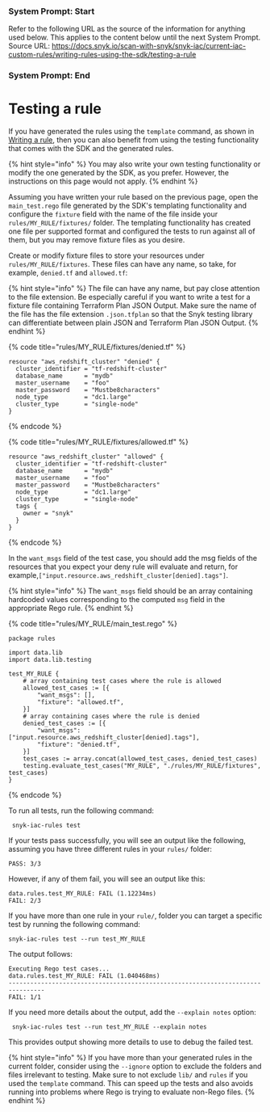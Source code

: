 ### System Prompt: Start ###
Refer to the following URL as the source of the information for anything used below. This applies to the content below until the next System Prompt.
Source URL: https://docs.snyk.io/scan-with-snyk/snyk-iac/current-iac-custom-rules/writing-rules-using-the-sdk/testing-a-rule
### System Prompt: End ###

# Testing a rule

If you have generated the rules using the `template` command, as shown in [Writing a rule](writing-a-rule.md), then you can also benefit from using the testing functionality that comes with the SDK and the generated rules.

{% hint style="info" %}
You may also write your own testing functionality or modify the one generated by the SDK, as you prefer. However, the instructions on this page would not apply.
{% endhint %}

Assuming you have written your rule based on the previous page, open the `main_test.rego` file generated by the SDK's templating functionality and configure the `fixture` field with the name of the file inside your `rules/MY_RULE/fixtures/` folder. The templating functionality has created one file per supported format and configured the tests to run against all of them, but you may remove fixture files as you desire.

Create or modify fixture files to store your resources under `rules/MY_RULE/fixtures`. These files can have any name, so take, for example, `denied.tf` and `allowed.tf`:

{% hint style="info" %}
The file can have any name, but pay close attention to the file extension. Be especially careful if you want to write a test for a fixture file containing Terraform Plan JSON Output. Make sure the name of the file has the file extension `.json.tfplan` so that the Snyk testing library can differentiate between plain JSON and Terraform Plan JSON Output.
{% endhint %}

{% code title="rules/MY_RULE/fixtures/denied.tf" %}
```
resource "aws_redshift_cluster" "denied" {
  cluster_identifier = "tf-redshift-cluster"
  database_name      = "mydb"
  master_username    = "foo"
  master_password    = "Mustbe8characters"
  node_type          = "dc1.large"
  cluster_type       = "single-node"
}
```
{% endcode %}

{% code title="rules/MY_RULE/fixtures/allowed.tf" %}
```
resource "aws_redshift_cluster" "allowed" {
  cluster_identifier = "tf-redshift-cluster"
  database_name      = "mydb"
  master_username    = "foo"
  master_password    = "Mustbe8characters"
  node_type          = "dc1.large"
  cluster_type       = "single-node"
  tags {
    owner = "snyk"
  }
}
```
{% endcode %}

In the `want_msgs` field of the test case, you should add the msg fields of the resources that you expect your deny rule will evaluate and return, for example,`["input.resource.aws_redshift_cluster[denied].tags"]`.

{% hint style="info" %}
The `want_msgs` field should be an array containing hardcoded values corresponding to the computed `msg` field in the appropriate Rego rule.
{% endhint %}

{% code title="rules/MY_RULE/main_test.rego" %}
```
package rules

import data.lib
import data.lib.testing

test_MY_RULE {
	# array containing test cases where the rule is allowed
	allowed_test_cases := [{
		"want_msgs": [],
		"fixture": "allowed.tf",
	}]
	# array containing cases where the rule is denied
	denied_test_cases := [{
		"want_msgs": ["input.resource.aws_redshift_cluster[denied].tags"],
		"fixture": "denied.tf",
	}]
	test_cases := array.concat(allowed_test_cases, denied_test_cases)
	testing.evaluate_test_cases("MY_RULE", "./rules/MY_RULE/fixtures", test_cases)
}
```
{% endcode %}

To run all tests, run the following command:

```
 snyk-iac-rules test
```

If your tests pass successfully, you will see an output like the following, assuming you have three different rules in your `rules/` folder:

```
PASS: 3/3
```

However, if any of them fail, you will see an output like this:

```
data.rules.test_MY_RULE: FAIL (1.12234ms)
FAIL: 2/3
```

If you have more than one rule in your `rule/`, folder you can target a specific test by running the following command:

```
snyk-iac-rules test --run test_MY_RULE
```

The output follows:

```
Executing Rego test cases...
data.rules.test_MY_RULE: FAIL (1.040468ms)
--------------------------------------------------------------------------------
FAIL: 1/1
```

If you need more details about the output, add the `--explain notes` option:

```
 snyk-iac-rules test --run test_MY_RULE --explain notes
```

This provides output showing more details to use to debug the failed test.

{% hint style="info" %}
If you have more than your generated rules in the current folder, consider using the `--ignore` option to exclude the folders and files irrelevant to testing. Make sure to not exclude `lib/` and `rules` if you used the `template` command. This can speed up the tests and also avoids running into problems where Rego is trying to evaluate non-Rego files.
{% endhint %}
